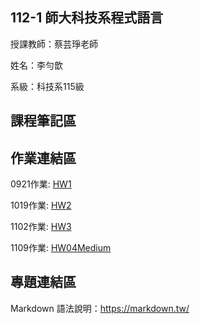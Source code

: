 ## 112-1 師大科技系程式語言
授課教師：蔡芸琤老師

姓名：李勻歆

系級：科技系115級
## 課程筆記區

## 作業連結區

0921作業: [HW1](https://colab.research.google.com/drive/1DihRtIwnImKyZMA4Rz2PNXMuQPYHg2MY?usp=sharing)

1019作業: [HW2](https://colab.research.google.com/drive/1q-mCnGo-2oypIRnvnkqLOk9hbzyinHxN?usp=sharing)

1102作業: [HW3](https://colab.research.google.com/drive/1Qnoe3Mjhu39tFAvl2nLxKjyHQuht30J_?usp=sharing)

1109作業: [HW04](https://colab.research.google.com/drive/1BhVJ9jJWt-LoSAyiR9EXeSuYwb_iJsfQ?usp=sharing)[Medium](https://medium.com/@41171114h/辯論是什麼-35e67529c519)




## 專題連結區
Markdown 語法說明：https://markdown.tw/
